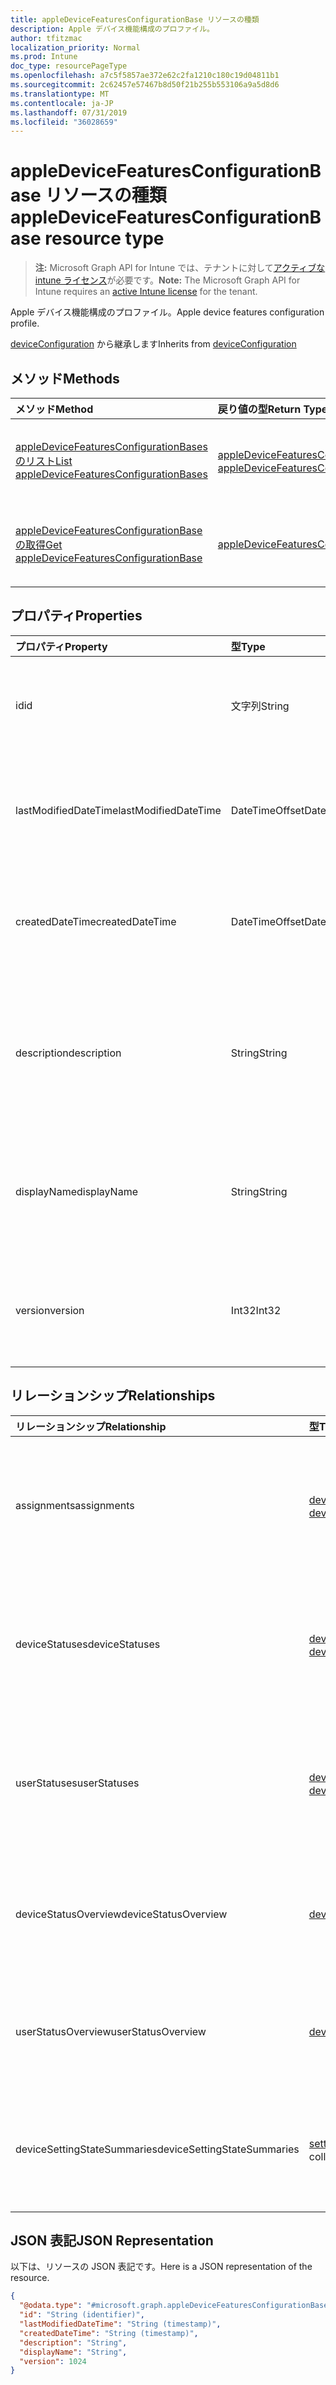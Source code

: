 ```yaml
---
title: appleDeviceFeaturesConfigurationBase リソースの種類
description: Apple デバイス機能構成のプロファイル。
author: tfitzmac
localization_priority: Normal
ms.prod: Intune
doc_type: resourcePageType
ms.openlocfilehash: a7c5f5857ae372e62c2fa1210c180c19d04811b1
ms.sourcegitcommit: 2c62457e57467b8d50f21b255b553106a9a5d8d6
ms.translationtype: MT
ms.contentlocale: ja-JP
ms.lasthandoff: 07/31/2019
ms.locfileid: "36028659"
---
```

# <a name="appledevicefeaturesconfigurationbase-resource-type"></a><span data-ttu-id="502f6-103">appleDeviceFeaturesConfigurationBase リソースの種類</span><span class="sxs-lookup"><span data-stu-id="502f6-103">appleDeviceFeaturesConfigurationBase resource type</span></span>

> <span data-ttu-id="502f6-104">**注:** Microsoft Graph API for Intune では、テナントに対して[アクティブな intune ライセンス](https://go.microsoft.com/fwlink/?linkid=839381)が必要です。</span><span class="sxs-lookup"><span data-stu-id="502f6-104">**Note:** The Microsoft Graph API for Intune requires an [active Intune license](https://go.microsoft.com/fwlink/?linkid=839381) for the tenant.</span></span>

<span data-ttu-id="502f6-105">Apple デバイス機能構成のプロファイル。</span><span class="sxs-lookup"><span data-stu-id="502f6-105">Apple device features configuration profile.</span></span>


<span data-ttu-id="502f6-106">[deviceConfiguration](../resources/intune-deviceconfig-deviceconfiguration.md) から継承します</span><span class="sxs-lookup"><span data-stu-id="502f6-106">Inherits from [deviceConfiguration](../resources/intune-deviceconfig-deviceconfiguration.md)</span></span>

## <a name="methods"></a><span data-ttu-id="502f6-107">メソッド</span><span class="sxs-lookup"><span data-stu-id="502f6-107">Methods</span></span>
|<span data-ttu-id="502f6-108">メソッド</span><span class="sxs-lookup"><span data-stu-id="502f6-108">Method</span></span>|<span data-ttu-id="502f6-109">戻り値の型</span><span class="sxs-lookup"><span data-stu-id="502f6-109">Return Type</span></span>|<span data-ttu-id="502f6-110">説明</span><span class="sxs-lookup"><span data-stu-id="502f6-110">Description</span></span>|
|:---|:---|:---|
|[<span data-ttu-id="502f6-111">appleDeviceFeaturesConfigurationBases のリスト</span><span class="sxs-lookup"><span data-stu-id="502f6-111">List appleDeviceFeaturesConfigurationBases</span></span>](../api/intune-deviceconfig-appledevicefeaturesconfigurationbase-list.md)|<span data-ttu-id="502f6-112">[appleDeviceFeaturesConfigurationBase](../resources/intune-deviceconfig-appledevicefeaturesconfigurationbase.md) コレクション</span><span class="sxs-lookup"><span data-stu-id="502f6-112">[appleDeviceFeaturesConfigurationBase](../resources/intune-deviceconfig-appledevicefeaturesconfigurationbase.md) collection</span></span>|<span data-ttu-id="502f6-113">[appleDeviceFeaturesConfigurationBase](../resources/intune-deviceconfig-appledevicefeaturesconfigurationbase.md) オブジェクトのプロパティとリレーションシップをリストします。</span><span class="sxs-lookup"><span data-stu-id="502f6-113">List properties and relationships of the [appleDeviceFeaturesConfigurationBase](../resources/intune-deviceconfig-appledevicefeaturesconfigurationbase.md) objects.</span></span>|
|[<span data-ttu-id="502f6-114">appleDeviceFeaturesConfigurationBase の取得</span><span class="sxs-lookup"><span data-stu-id="502f6-114">Get appleDeviceFeaturesConfigurationBase</span></span>](../api/intune-deviceconfig-appledevicefeaturesconfigurationbase-get.md)|[<span data-ttu-id="502f6-115">appleDeviceFeaturesConfigurationBase</span><span class="sxs-lookup"><span data-stu-id="502f6-115">appleDeviceFeaturesConfigurationBase</span></span>](../resources/intune-deviceconfig-appledevicefeaturesconfigurationbase.md)|<span data-ttu-id="502f6-116">[appleDeviceFeaturesConfigurationBase](../resources/intune-deviceconfig-appledevicefeaturesconfigurationbase.md) オブジェクトのプロパティとリレーションシップを読み取ります。</span><span class="sxs-lookup"><span data-stu-id="502f6-116">Read properties and relationships of the [appleDeviceFeaturesConfigurationBase](../resources/intune-deviceconfig-appledevicefeaturesconfigurationbase.md) object.</span></span>|

## <a name="properties"></a><span data-ttu-id="502f6-117">プロパティ</span><span class="sxs-lookup"><span data-stu-id="502f6-117">Properties</span></span>
|<span data-ttu-id="502f6-118">プロパティ</span><span class="sxs-lookup"><span data-stu-id="502f6-118">Property</span></span>|<span data-ttu-id="502f6-119">型</span><span class="sxs-lookup"><span data-stu-id="502f6-119">Type</span></span>|<span data-ttu-id="502f6-120">説明</span><span class="sxs-lookup"><span data-stu-id="502f6-120">Description</span></span>|
|:---|:---|:---|
|<span data-ttu-id="502f6-121">id</span><span class="sxs-lookup"><span data-stu-id="502f6-121">id</span></span>|<span data-ttu-id="502f6-122">文字列</span><span class="sxs-lookup"><span data-stu-id="502f6-122">String</span></span>|<span data-ttu-id="502f6-123">エンティティのキー。</span><span class="sxs-lookup"><span data-stu-id="502f6-123">Key of the entity.</span></span> <span data-ttu-id="502f6-124">[deviceConfiguration](../resources/intune-deviceconfig-deviceconfiguration.md) から継承します</span><span class="sxs-lookup"><span data-stu-id="502f6-124">Inherited from [deviceConfiguration](../resources/intune-deviceconfig-deviceconfiguration.md)</span></span>|
|<span data-ttu-id="502f6-125">lastModifiedDateTime</span><span class="sxs-lookup"><span data-stu-id="502f6-125">lastModifiedDateTime</span></span>|<span data-ttu-id="502f6-126">DateTimeOffset</span><span class="sxs-lookup"><span data-stu-id="502f6-126">DateTimeOffset</span></span>|<span data-ttu-id="502f6-127">オブジェクトの最終更新の DateTime。</span><span class="sxs-lookup"><span data-stu-id="502f6-127">DateTime the object was last modified.</span></span> <span data-ttu-id="502f6-128">[deviceConfiguration](../resources/intune-deviceconfig-deviceconfiguration.md) から継承します</span><span class="sxs-lookup"><span data-stu-id="502f6-128">Inherited from [deviceConfiguration](../resources/intune-deviceconfig-deviceconfiguration.md)</span></span>|
|<span data-ttu-id="502f6-129">createdDateTime</span><span class="sxs-lookup"><span data-stu-id="502f6-129">createdDateTime</span></span>|<span data-ttu-id="502f6-130">DateTimeOffset</span><span class="sxs-lookup"><span data-stu-id="502f6-130">DateTimeOffset</span></span>|<span data-ttu-id="502f6-131">オブジェクトが作成された DateTime。</span><span class="sxs-lookup"><span data-stu-id="502f6-131">DateTime the object was created.</span></span> <span data-ttu-id="502f6-132">[deviceConfiguration](../resources/intune-deviceconfig-deviceconfiguration.md) から継承します</span><span class="sxs-lookup"><span data-stu-id="502f6-132">Inherited from [deviceConfiguration](../resources/intune-deviceconfig-deviceconfiguration.md)</span></span>|
|<span data-ttu-id="502f6-133">description</span><span class="sxs-lookup"><span data-stu-id="502f6-133">description</span></span>|<span data-ttu-id="502f6-134">String</span><span class="sxs-lookup"><span data-stu-id="502f6-134">String</span></span>|<span data-ttu-id="502f6-135">管理者が指定した、デバイス構成についての説明。</span><span class="sxs-lookup"><span data-stu-id="502f6-135">Admin provided description of the Device Configuration.</span></span> <span data-ttu-id="502f6-136">[deviceConfiguration](../resources/intune-deviceconfig-deviceconfiguration.md) から継承します</span><span class="sxs-lookup"><span data-stu-id="502f6-136">Inherited from [deviceConfiguration](../resources/intune-deviceconfig-deviceconfiguration.md)</span></span>|
|<span data-ttu-id="502f6-137">displayName</span><span class="sxs-lookup"><span data-stu-id="502f6-137">displayName</span></span>|<span data-ttu-id="502f6-138">String</span><span class="sxs-lookup"><span data-stu-id="502f6-138">String</span></span>|<span data-ttu-id="502f6-139">管理者が指定した、デバイス構成の名前。</span><span class="sxs-lookup"><span data-stu-id="502f6-139">Admin provided name of the device configuration.</span></span> <span data-ttu-id="502f6-140">[deviceConfiguration](../resources/intune-deviceconfig-deviceconfiguration.md) から継承します</span><span class="sxs-lookup"><span data-stu-id="502f6-140">Inherited from [deviceConfiguration](../resources/intune-deviceconfig-deviceconfiguration.md)</span></span>|
|<span data-ttu-id="502f6-141">version</span><span class="sxs-lookup"><span data-stu-id="502f6-141">version</span></span>|<span data-ttu-id="502f6-142">Int32</span><span class="sxs-lookup"><span data-stu-id="502f6-142">Int32</span></span>|<span data-ttu-id="502f6-143">デバイス構成のバージョン。</span><span class="sxs-lookup"><span data-stu-id="502f6-143">Version of the device configuration.</span></span> <span data-ttu-id="502f6-144">[deviceConfiguration](../resources/intune-deviceconfig-deviceconfiguration.md) から継承します</span><span class="sxs-lookup"><span data-stu-id="502f6-144">Inherited from [deviceConfiguration](../resources/intune-deviceconfig-deviceconfiguration.md)</span></span>|

## <a name="relationships"></a><span data-ttu-id="502f6-145">リレーションシップ</span><span class="sxs-lookup"><span data-stu-id="502f6-145">Relationships</span></span>
|<span data-ttu-id="502f6-146">リレーションシップ</span><span class="sxs-lookup"><span data-stu-id="502f6-146">Relationship</span></span>|<span data-ttu-id="502f6-147">型</span><span class="sxs-lookup"><span data-stu-id="502f6-147">Type</span></span>|<span data-ttu-id="502f6-148">説明</span><span class="sxs-lookup"><span data-stu-id="502f6-148">Description</span></span>|
|:---|:---|:---|
|<span data-ttu-id="502f6-149">assignments</span><span class="sxs-lookup"><span data-stu-id="502f6-149">assignments</span></span>|<span data-ttu-id="502f6-150">[deviceConfigurationAssignment](../resources/intune-deviceconfig-deviceconfigurationassignment.md) コレクション</span><span class="sxs-lookup"><span data-stu-id="502f6-150">[deviceConfigurationAssignment](../resources/intune-deviceconfig-deviceconfigurationassignment.md) collection</span></span>|<span data-ttu-id="502f6-151">デバイスの構成プロファイルの割り当てのリスト。</span><span class="sxs-lookup"><span data-stu-id="502f6-151">The list of assignments for the device configuration profile.</span></span> <span data-ttu-id="502f6-152">[deviceConfiguration](../resources/intune-deviceconfig-deviceconfiguration.md) から継承します</span><span class="sxs-lookup"><span data-stu-id="502f6-152">Inherited from [deviceConfiguration](../resources/intune-deviceconfig-deviceconfiguration.md)</span></span>|
|<span data-ttu-id="502f6-153">deviceStatuses</span><span class="sxs-lookup"><span data-stu-id="502f6-153">deviceStatuses</span></span>|<span data-ttu-id="502f6-154">[deviceConfigurationDeviceStatus](../resources/intune-deviceconfig-deviceconfigurationdevicestatus.md) コレクション</span><span class="sxs-lookup"><span data-stu-id="502f6-154">[deviceConfigurationDeviceStatus](../resources/intune-deviceconfig-deviceconfigurationdevicestatus.md) collection</span></span>|<span data-ttu-id="502f6-155">デバイスごとのデバイス構成のインストール状況。</span><span class="sxs-lookup"><span data-stu-id="502f6-155">Device configuration installation status by device.</span></span> <span data-ttu-id="502f6-156">[deviceConfiguration](../resources/intune-deviceconfig-deviceconfiguration.md) から継承します</span><span class="sxs-lookup"><span data-stu-id="502f6-156">Inherited from [deviceConfiguration](../resources/intune-deviceconfig-deviceconfiguration.md)</span></span>|
|<span data-ttu-id="502f6-157">userStatuses</span><span class="sxs-lookup"><span data-stu-id="502f6-157">userStatuses</span></span>|<span data-ttu-id="502f6-158">[deviceConfigurationUserStatus](../resources/intune-deviceconfig-deviceconfigurationuserstatus.md) コレクション</span><span class="sxs-lookup"><span data-stu-id="502f6-158">[deviceConfigurationUserStatus](../resources/intune-deviceconfig-deviceconfigurationuserstatus.md) collection</span></span>|<span data-ttu-id="502f6-159">ユーザーごとのデバイス構成のインストール状態。</span><span class="sxs-lookup"><span data-stu-id="502f6-159">Device configuration installation status by user.</span></span> <span data-ttu-id="502f6-160">[deviceConfiguration](../resources/intune-deviceconfig-deviceconfiguration.md) から継承します</span><span class="sxs-lookup"><span data-stu-id="502f6-160">Inherited from [deviceConfiguration](../resources/intune-deviceconfig-deviceconfiguration.md)</span></span>|
|<span data-ttu-id="502f6-161">deviceStatusOverview</span><span class="sxs-lookup"><span data-stu-id="502f6-161">deviceStatusOverview</span></span>|[<span data-ttu-id="502f6-162">deviceConfigurationDeviceOverview</span><span class="sxs-lookup"><span data-stu-id="502f6-162">deviceConfigurationDeviceOverview</span></span>](../resources/intune-deviceconfig-deviceconfigurationdeviceoverview.md)|<span data-ttu-id="502f6-163">デバイス構成のデバイス状態の概要 ([deviceConfiguration](../resources/intune-deviceconfig-deviceconfiguration.md) から継承)</span><span class="sxs-lookup"><span data-stu-id="502f6-163">Device Configuration devices status overview Inherited from [deviceConfiguration](../resources/intune-deviceconfig-deviceconfiguration.md)</span></span>|
|<span data-ttu-id="502f6-164">userStatusOverview</span><span class="sxs-lookup"><span data-stu-id="502f6-164">userStatusOverview</span></span>|[<span data-ttu-id="502f6-165">deviceConfigurationUserOverview</span><span class="sxs-lookup"><span data-stu-id="502f6-165">deviceConfigurationUserOverview</span></span>](../resources/intune-deviceconfig-deviceconfigurationuseroverview.md)|<span data-ttu-id="502f6-166">デバイス構成のユーザー状態の概要 ([deviceConfiguration](../resources/intune-deviceconfig-deviceconfiguration.md) から継承)</span><span class="sxs-lookup"><span data-stu-id="502f6-166">Device Configuration users status overview Inherited from [deviceConfiguration](../resources/intune-deviceconfig-deviceconfiguration.md)</span></span>|
|<span data-ttu-id="502f6-167">deviceSettingStateSummaries</span><span class="sxs-lookup"><span data-stu-id="502f6-167">deviceSettingStateSummaries</span></span>|<span data-ttu-id="502f6-168">[settingStateDeviceSummary](../resources/intune-deviceconfig-settingstatedevicesummary.md) コレクション</span><span class="sxs-lookup"><span data-stu-id="502f6-168">[settingStateDeviceSummary](../resources/intune-deviceconfig-settingstatedevicesummary.md) collection</span></span>|<span data-ttu-id="502f6-169">デバイス構成設定状態のデバイスの要約 ([deviceConfiguration](../resources/intune-deviceconfig-deviceconfiguration.md) から継承)</span><span class="sxs-lookup"><span data-stu-id="502f6-169">Device Configuration Setting State Device Summary Inherited from [deviceConfiguration](../resources/intune-deviceconfig-deviceconfiguration.md)</span></span>|

## <a name="json-representation"></a><span data-ttu-id="502f6-170">JSON 表記</span><span class="sxs-lookup"><span data-stu-id="502f6-170">JSON Representation</span></span>
<span data-ttu-id="502f6-171">以下は、リソースの JSON 表記です。</span><span class="sxs-lookup"><span data-stu-id="502f6-171">Here is a JSON representation of the resource.</span></span>
<!-- {
  "blockType": "resource",
  "keyProperty": "id",
  "@odata.type": "microsoft.graph.appleDeviceFeaturesConfigurationBase"
}
-->
``` json
{
  "@odata.type": "#microsoft.graph.appleDeviceFeaturesConfigurationBase",
  "id": "String (identifier)",
  "lastModifiedDateTime": "String (timestamp)",
  "createdDateTime": "String (timestamp)",
  "description": "String",
  "displayName": "String",
  "version": 1024
}
```



